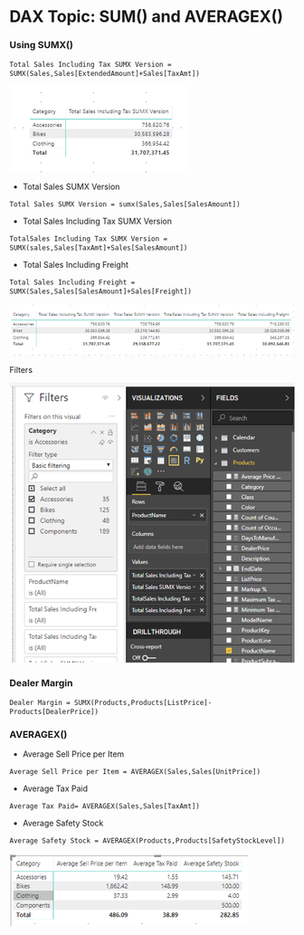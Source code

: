 # DAX Topic: SUM\(\) and AVERAGEX\(\)

### Using SUMX\(\)

```text
Total Sales Including Tax SUMX Version = SUMX(Sales,Sales[ExtendedAmount]+Sales[TaxAmt])
```

![](.gitbook/assets/image%20%2828%29.png)

* Total Sales SUMX Version

```text
Total Sales SUMX Version = sumx(Sales,Sales[SalesAmount])
```

* Total Sales Including Tax SUMX Version 

```text
TotalSales Including Tax SUMX Version = SUMX(sales,Sales[TaxAmt]+Sales[SalesAmount])
```

* Total Sales Including Freight

```text
Total Sales Including Freight = SUMX(Sales,Sales[SalesAmount]+Sales[Freight])
```

![](.gitbook/assets/image%20%2851%29.png)

Filters 

![](.gitbook/assets/image%20%2840%29.png)

### Dealer Margin

```text
Dealer Margin = SUMX(Products,Products[ListPrice]-Products[DealerPrice])
```

### AVERAGEX\(\)

* Average Sell Price per Item

```text
Average Sell Price per Item = AVERAGEX(Sales,Sales[UnitPrice])
```

* Average Tax Paid

```text
Average Tax Paid= AVERAGEX(Sales,Sales[TaxAmt])
```

* Average Safety Stock

```text
Average Safety Stock = AVERAGEX(Products,Products[SafetyStockLevel])
```

![](.gitbook/assets/image%20%2853%29.png)



